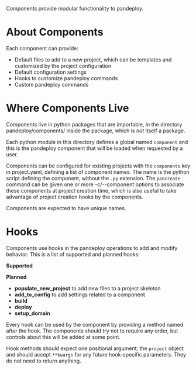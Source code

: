 Components provide modular functionality to pandeploy.

# About Components

Each component can provide:

- Default files to add to a new project, which can be templates and
customized by the project configuration
- Default configuration settings
- Hooks to customize pandeploy commands
- Custom pandeploy commands

# Where Components Live

Components live in python packages that are importable, in the directory
pandeploy/components/ inside the package, which is *not* itself a package.

Each python module in this directory defines a global named `component`
and this is the pandeploy component that will be loaded when requested by
a user.

Components can be configured for existing projects with the `components`
key in project.yaml, defining a list of component names. The name is the
python script defining the component, without the `.py` extension. The
`pancreate` command can be given one or more -c/--component options to
associate these components at project creation time, which is also useful
to take advantage of project creation hooks by the components.

Components are expected to have unique names.

# Hooks

Components use hooks in the pandeploy operations to add and modify behavior.
This is a list of supported and planned hooks:

**Supported**

**Planned**

- **populate_new_project** to add new files to a project skeleton
- **add_to_config** to add settings related to a component
- **build**
- **deploy**
- **setup_domain**

Every hook can be used by the component by providing a method named after
the hook. The components should try not to require any order, but controls
about this will be added at some point.

Hook methods should expect one positional argument, the `project` object and
should accept `**kwargs` for any future hook-specific parameters. They do not
need to return anything.
